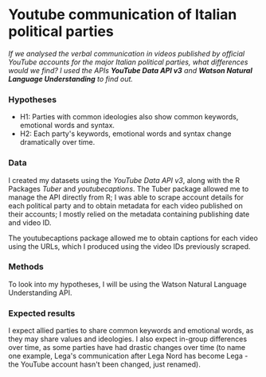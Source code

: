 # Youtube communication of Italian political parties


*If we analysed the verbal communication in videos published by official YouTube accounts for the major Italian political parties, what differences would we find?
I used the APIs **YouTube Data API v3** and **Watson Natural Language Understanding** to find out.*



### Hypotheses

- H1: Parties with common ideologies also show common keywords, emotional words and syntax.
- H2: Each party's keywords, emotional words and syntax change dramatically over time.


### Data

I created my datasets using the _YouTube Data API v3_, along with the R Packages _Tuber_ and _youtubecaptions_.
The Tuber package allowed me to manage the API directly from R; I was able to scrape account details for each political party and to obtain metadata for each video published on their accounts; I mostly relied on the metadata containing publishing date and video ID.

The youtubecaptions package allowed me to obtain captions for each video using the URLs, which I produced using the video IDs previously scraped.


### Methods

To look into my hypotheses, I will be using the Watson Natural Language Understanding API.


### Expected results

I expect allied parties to share common keywords and emotional words, as they may share values and ideologies. I also expect in-group differences over time, as some parties have had drastic changes over time (to name one example, Lega's communication after Lega Nord has become Lega - the YouTube account hasn't been changed, just renamed).


